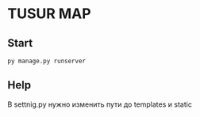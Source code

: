 # TUSUR MAP

## Start

```py manage.py runserver```

## Help

В settnig.py нужно изменить пути до templates и static